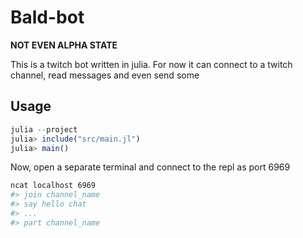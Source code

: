 # Bald-bot
**NOT EVEN ALPHA STATE**

This is a twitch bot written in julia. For now it can connect to a twitch
channel, read messages and even send some

## Usage

```julia
julia --project
julia> include("src/main.jl")
julia> main()
```

Now, open a separate terminal and connect to the repl as port 6969

```sh
ncat localhost 6969
#> join channel_name
#> say hello chat
#> ...
#> part channel_name
```

